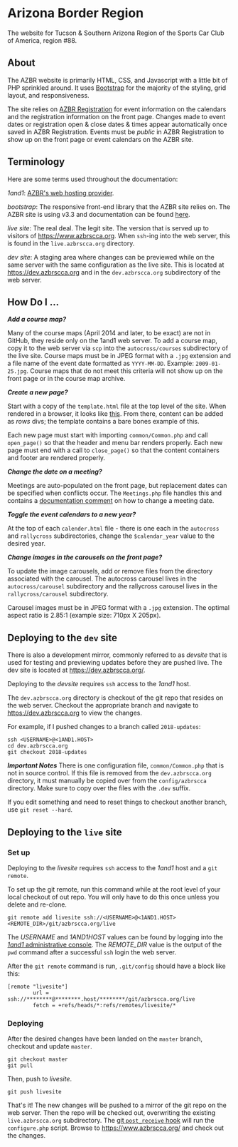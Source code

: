 Arizona Border Region
=====================

The website for Tucson & Southern Arizona Region of the Sports Car Club of America, region #88.

## About

The AZBR website is primarily HTML, CSS, and Javascript with a little bit of PHP sprinkled around. It uses [Bootstrap] for the majority of the styling, grid layout, and responsiveness.

The site relies on [AZBR Registration] for event information on the calendars and the registration information on the front page. Changes made to event dates or registration open &amp; close dates &amp; times appear automatically once saved in AZBR Registration. Events must be _public_ in AZBR Registration to show up on the front page or event calendars on the AZBR site.

[Bootstrap]: http://getbootstrap.com/docs/3.3/
[AZBR Registration]: https://registration.azbrscca.org/

## Terminology

Here are some terms used throughout the documentation:

_1and1_: [AZBR's web hosting provider](https://www.1and1.com/).

_bootstrap_: The responsive front-end library that the AZBR site relies on. The AZBR site is using v3.3 and documentation can be found [here](http://getbootstrap.com/docs/3.3/).

_live site_: The real deal. The legit site. The version that is served up to visitors of https://www.azbrscca.org. When `ssh`-ing into the web server, this is found in the `live.azbrscca.org` directory.

 _dev site_: A staging area where changes can be previewed while on the same server with the same configuration as the live site. This is located at https://dev.azbrscca.org and in the `dev.azbrscca.org` subdirectory of the web server.

## How Do I ...

***Add a course map?***

Many of the course maps (April 2014 and later, to be exact) are not in GitHub, they reside only on the 1and1 web server. To add a course map, copy it to the web server via `scp` into the `autocross/courses` subdirectory of the live site. Course maps must be in JPEG format with a `.jpg` extension and a file name of the event date formatted as `YYYY-MM-DD`. Example: `2009-01-25.jpg`. Course maps that do not meet this criteria will not show up on the front page or in the course map archive.

***Create a new page?***

Start with a copy of the `template.html` file at the top level of the site. When rendered in a browser, it looks like [this](https://www.azbrscca.org/template.html). From there, content can be added as _rows_ divs; the template contains a bare bones example of this.

Each new page must start with importing `common/Common.php` and call `open_page()` so that the header and menu bar renders properly. Each new page must end with a call to `close_page()` so that the content containers and footer are rendered properly.

***Change the date on a meeting?***

Meetings are auto-populated on the front page, but replacement dates can be specified when conflicts occur. The `Meetings.php` file handles this and contains a [documentation comment](https://github.com/azbrscca/azbrscca.org/blob/master/about/Meetings.php#L4) on how to change a meeting date.

***Toggle the event calendars to a new year?***

At the top of each `calender.html` file - there is one each in the `autocross` and `rallycross` subdirectories, change the `$calendar_year` value to the desired year.

***Change images in the carousels on the front page?***

To update the image carousels, add or remove files from the directory associated with the carousel. The autocross carousel lives in the `autocross/carousel` subdirectory and the rallycross carousel lives in the `rallycross/carousel` subdirectory.

Carousel images must be in JPEG format with a `.jpg` extension. The optimal aspect ratio is 2.85:1 (example size: 710px X 205px).

## Deploying to the `dev` site

There is also a development mirror, commonly referred to as _devsite_ that is used for testing and previewing updates before they are pushed live. The dev site is located at https://dev.azbrscca.org/.

Deploying to the _devsite_ requires `ssh` access to the _1and1_ host.

The `dev.azbrscca.org` directory is checkout of the git repo that resides on the web server. Checkout the appropriate branch and navigate to https://dev.azbrscca.org to view the changes.

For example, if I pushed changes to a branch called `2018-updates`:
```
ssh <USERNAME>@<1AND1.HOST>
cd dev.azbrscca.org
git checkout 2018-updates
```

***Important Notes***
There is one configuration file, `common/Common.php` that is not in source control. If this file is removed from the `dev.azbrscca.org` directory, it must manually be copied over from the `config/azbrscca` directory. Make sure to copy over the files with the `.dev` suffix.

If you edit something and need to reset things to checkout another branch, use `git reset --hard`.

## Deploying to the `live` site

### Set up

Deploying to the _livesite_ requires `ssh` access to the _1and1_ host and a `git remote`.

To set up the git remote, run this command while at the root level of your local checkout of out repo. You will only have to do this once unless you delete and re-clone.

```shell
git remote add livesite ssh://<USERNAME>@<1AND1.HOST><REMOTE_DIR>/git/azbrscca.org/live
```

The _USERNAME_ and _1AND1HOST_ values can be found by logging into the [_1and1_ administrative console](https://account.1and1.com/?redirect_url=https%3A%2F%2Fmy.1and1.com%2F). The _REMOTE_DIR_ value is the output of the `pwd` command after a successful `ssh` login the web server.

After the `git remote` command is run, `.git/config` should have a block like this:

```
[remote "livesite"]
        url = ssh://********@********.host/********/git/azbrscca.org/live
        fetch = +refs/heads/*:refs/remotes/livesite/*
```

### Deploying

After the desired changes have been landed on the `master` branch, checkout and update `master`.

```
git checkout master
git pull
```

Then, push to _livesite_.

```
git push livesite
```

That's it! The new changes will be pushed to a mirror of the git repo on the web server. Then the repo will be checked out, overwriting the existing `live.azbrscca.org` subdirectory. The [git `post_receive` hook](https://git-scm.com/docs/githooks#post-receive) will run the `configure.php` script. Browse to https://www.azbrscca.org/ and check out the changes.

